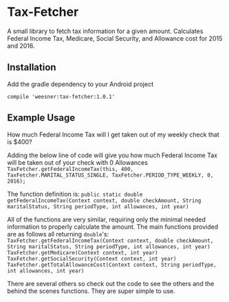 # Tax-Fetcher
  A small library to fetch tax information for a given amount. Calculates Federal Income Tax, Medicare, Social Security, and Allowance cost for 2015 and 2016.

## Installation
  Add the gradle dependency to your Android project
  
  `compile 'weesner:tax-fetcher:1.0.1'`

## Example Usage
  How much Federal Income Tax will I get taken out of my weekly check that is $400?
  
  Adding the below line of code will give you how much Federal Income Tax will be taken out of your check with 0 Allowances
  `TaxFetcher.getFederalIncomeTax(this, 400, TaxFetcher.MARITAL_STATUS_SINGLE, TaxFetcher.PERIOD_TYPE_WEEKLY, 0, 2016);`
  
  The function definition is:
  `public static double getFederalIncomeTax(Context context, double checkAmount, String maritalStatus, String periodType, int allowances, int year)`
  
  All of the functions are very similar, requiring only the minimal needed information to properly calculate the amount.
  The main functions provided are as follows all returning `double`'s:
  `TaxFetcher.getFederalIncomeTax(Context context, double checkAmount, String maritalStatus, String periodType, int allowances, int year)`
  `TaxFetcher.getMedicare(Context context, int year)`
  `TaxFetcher.getSocialSecurity(Context context, int year)`
  `TaxFetcher.getTotalAllowanceCost(Context context, String periodType, int allowances, int year)`
   
  There are several others so check out the code to see the others and the behind the scenes functions. They are super simple to use.
  

